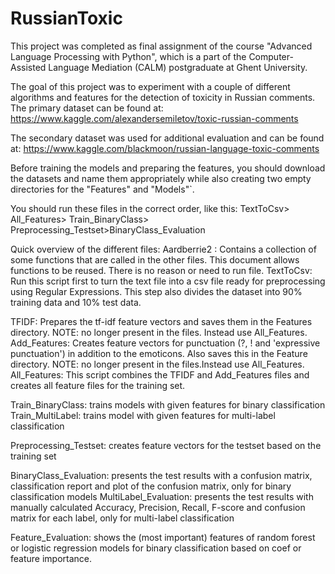 # RussianToxic
This project was completed as final assignment of the course "Advanced Language Processing with Python", which is a part of the Computer-Assisted Language Mediation (CALM) postgraduate at Ghent University.

The goal of this project was to experiment with a couple of different algorithms and features for the detection of toxicity in Russian comments.
The primary dataset can be found at:
https://www.kaggle.com/alexandersemiletov/toxic-russian-comments

The secondary dataset was used for additional evaluation and can be found at:
https://www.kaggle.com/blackmoon/russian-language-toxic-comments

Before training the models and preparing the features, you should download the datasets and name them appropriately while also creating two empty directories for the "Features" and "Models"`.

You should run these files in the correct order, like this:
TextToCsv> All_Features> Train_BinaryClass> Preprocessing_Testset>BinaryClass_Evaluation

Quick overview of the different files:
Aardberrie2 : Contains a collection of some functions that are called in the other files. This document allows functions to be reused. There is no reason or need to run file.
TextToCsv: Run this script first to turn the text file into a csv file ready for preprocessing using Regular Expressions. This step also divides the dataset into 90% training data and 10% test data.

TFIDF: Prepares the tf-idf feature vectors and saves them in the Features directory. NOTE: no longer present in the files. Instead use All_Features.
Add_Features: Creates feature vectors for punctuation (?, ! and 'expressive punctuation') in addition to the emoticons. Also saves this in the Feature directory. NOTE: no longer present in the files.Instead use All_Features.
All_Features: This script combines the TFIDF and Add_Features files and creates all feature files for the training set.

Train_BinaryClass: trains models with given features for binary classification
Train_MultiLabel: trains model with given features for multi-label classification

Preprocessing_Testset: creates feature vectors for the testset based on the training set

BinaryClass_Evaluation: presents the test results with a confusion matrix, classification report and plot of the confusion matrix, only for binary classification models
MultiLabel_Evaluation: presents the test results with manually calculated Accuracy, Precision, Recall, F-score and confusion matrix for each label, only for multi-label classification

Feature_Evaluation: shows the (most important) features of random forest or logistic regression models for binary classification based on coef or feature importance.


